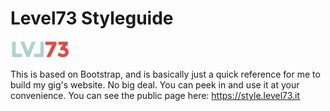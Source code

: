 # Level73 Styleguide

![LVL73 Logo](https://github.com/level73/styleguide/blob/master/assets/images/lvl73-mini.png "LEVEL73 Logo")

This is based on Bootstrap, and is basically just a quick reference for me to build my gig's website. No big deal. You can peek in and use it at your convenience. You can see the public page here: https://style.level73.it
